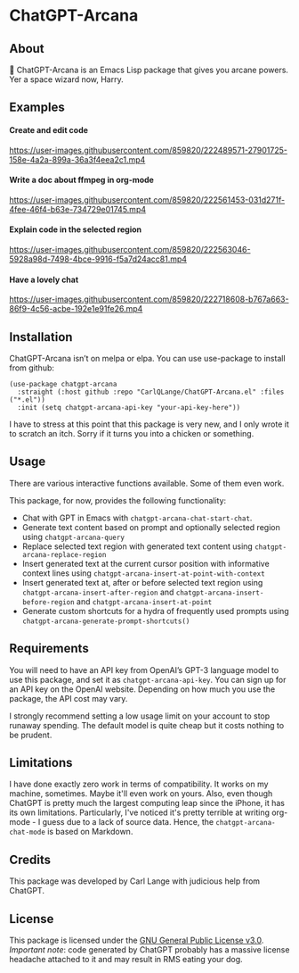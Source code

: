 
# ChatGPT-Arcana

## About

🔮 ChatGPT-Arcana is an Emacs Lisp package that gives you arcane powers. Yer a space wizard now, Harry.

## Examples

#### Create and edit code
https://user-images.githubusercontent.com/859820/222489571-27901725-158e-4a2a-899a-36a3f4eea2c1.mp4

#### Write a doc about ffmpeg in org-mode
https://user-images.githubusercontent.com/859820/222561453-031d271f-4fee-46f4-b63e-734729e01745.mp4

#### Explain code in the selected region
https://user-images.githubusercontent.com/859820/222563046-5928a98d-7498-4bce-9916-f5a7d24acc81.mp4

#### Have a lovely chat
https://user-images.githubusercontent.com/859820/222718608-b767a663-86f9-4c56-acbe-192e1e91fe26.mp4

## Installation

ChatGPT-Arcana isn’t on melpa or elpa. You can use use-package to install from github:

```elisp
(use-package chatgpt-arcana
  :straight (:host github :repo "CarlQLange/ChatGPT-Arcana.el" :files ("*.el"))
  :init (setq chatgpt-arcana-api-key "your-api-key-here"))
```

I have to stress at this point that this package is very new, and I only wrote it to scratch an itch. Sorry if it turns you into a chicken or something.

## Usage

There are various interactive functions available. Some of them even work.

This package, for now, provides the following functionality:

- Chat with GPT in Emacs with `chatgpt-arcana-chat-start-chat`.
- Generate text content based on prompt and optionally selected region using `chatgpt-arcana-query`
- Replace selected text region with generated text content using `chatgpt-arcana-replace-region`
- Insert generated text at the current cursor position with informative context lines using `chatgpt-arcana-insert-at-point-with-context`
- Insert generated text at, after or before selected text region using `chatgpt-arcana-insert-after-region` and `chatgpt-arcana-insert-before-region` and `chatgpt-arcana-insert-at-point`
- Generate custom shortcuts for a hydra of frequently used prompts using `chatgpt-arcana-generate-prompt-shortcuts()` 

## Requirements

You will need to have an API key from OpenAI’s GPT-3 language model to use this package, and set it as `chatgpt-arcana-api-key`. You can sign up for an API key on the OpenAI website. Depending on how much you use the package, the API cost may vary.

I strongly recommend setting a low usage limit on your account to stop runaway spending. The default model is quite cheap but it costs nothing to be prudent.

## Limitations

I have done exactly zero work in terms of compatibility. It works on my machine, sometimes. Maybe it'll even work on yours. Also, even though ChatGPT is pretty much the largest computing leap since the iPhone, it has its own limitations. Particularly, I've noticed it's pretty terrible at writing org-mode - I guess due to a lack of source data. Hence, the `chatgpt-arcana-chat-mode` is based on Markdown.

## Credits

This package was developed by Carl Lange with judicious help from ChatGPT. 

## License

This package is licensed under the [GNU General Public License v3.0](https://www.gnu.org/licenses/gpl-3.0.en.html).
*Important note*: code generated by ChatGPT probably has a massive license headache attached to it and may result in RMS eating your dog.
